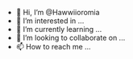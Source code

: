 - 👋 Hi, I’m @Hawwiioromia
- 👀 I’m interested in ...
- 🌱 I’m currently learning ...
- 💞️ I’m looking to collaborate on ...
- 📫 How to reach me ...

<!---
Hawwiioromia/Hawwiioromia is a ✨ special ✨ repository because its `README.md` (this file) appears on your GitHub profile.
You can click the Preview link to take a look at your changes.
--->
